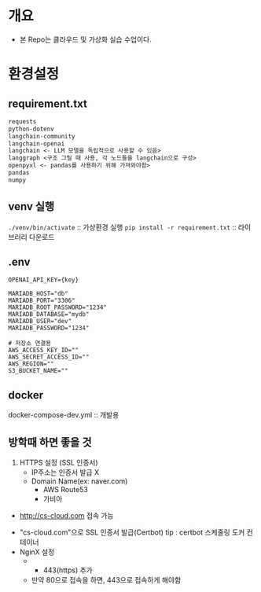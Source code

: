# 개요
- 본 Repo는 클라우드 및 가상화 실습 수업이다.

# 환경설정

## requirement.txt
``` txt
requests 
python-dotenv
langchain-community
langchain-openai
langchain <- LLM 모델을 독립적으로 사용할 수 있음>
langgraph <구조 그릴 때 사용, 각 노드들을 langchain으로 구성>
openpyxl <- pandas를 사용하기 위해 가져와야함>
pandas
numpy
```
## venv 실행
`./venv/bin/activate` :: 가상환경 실행
`pip install -r requirement.txt` :: 라이브러리 다운로드

## .env
``` t
OPENAI_API_KEY={key}

MARIADB_HOST="db"
MARIADB_PORT="3306"
MARIADB_ROOT_PASSWORD="1234"
MARIADB_DATABASE="mydb"
MARIADB_USER="dev"
MARIADB_PASSWORD="1234"

# 저장소 연결용
AWS_ACCESS_KEY_ID=""
AWS_SECRET_ACCESS_ID=""
AWS_REGION=""
S3_BUCKET_NAME=""
```

## docker
docker-compose-dev.yml :: 개발용

## 방학때 하면 좋을 것
1. HTTPS 설정 (SSL 인증서)
    - IP주소는 인증서 발급 X
    - Domain Name(ex: naver.com)
      - AWS Route53
      - 가비아
  * http://cs-cloud.com 접속 가능
  - "cs-cloud.com"으로 SSL 인증서 발급(Certbot)
    tip : certbot 스케줄링 도커 컨테이너
  - NginX 설정
    - + 443(https) 추가
    - 만약 80으로 접속을 하면, 443으로 접속하게 해야함